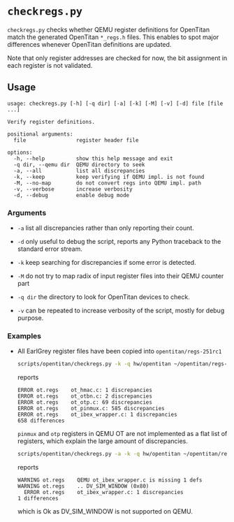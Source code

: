 # `checkregs.py`

`checkregs.py` checks whether QEMU register definitions for OpenTitan match the generated OpenTitan
`*_regs.h` files. This enables to spot major differences whenever OpenTitan definitions are updated.

Note that only register addresses are checked for now, the bit assignment in each register is not
validated.

## Usage

````text
usage: checkregs.py [-h] [-q dir] [-a] [-k] [-M] [-v] [-d] file [file ...]

Verify register definitions.

positional arguments:
  file                register header file

options:
  -h, --help          show this help message and exit
  -q dir, --qemu dir  QEMU directory to seek
  -a, --all           list all discrepancies
  -k, --keep          keep verifying if QEMU impl. is not found
  -M, --no-map        do not convert regs into QEMU impl. path
  -v, --verbose       increase verbosity
  -d, --debug         enable debug mode
````

### Arguments

* `-a` list all discrepancies rather than only reporting their count.

* `-d` only useful to debug the script, reports any Python traceback to the standard error stream.

* `-k` keep searching for discrepancies if some error is detected.

* `-M` do not try to map radix of input register files into their QEMU counter part

* `-q dir` the directory to look for OpenTitan devices to check.

* `-v` can be repeated to increase verbosity of the script, mostly for debug purpose.

### Examples

* All EarlGrey register files have been copied into `opentitan/regs-251rc1`

  ````sh
  scripts/opentitan/checkregs.py -k -q hw/opentitan ~/opentitan/regs-251rc1/*.h
  ````
  reports
  ````
  ERROR ot.regs    ot_hmac.c: 1 discrepancies
  ERROR ot.regs    ot_otbn.c: 2 discrepancies
  ERROR ot.regs    ot_otp.c: 69 discrepancies
  ERROR ot.regs    ot_pinmux.c: 585 discrepancies
  ERROR ot.regs    ot_ibex_wrapper.c: 1 discrepancies
  658 differences
  ````
  `pinmux` and `otp` registers in QEMU OT are not implemented as a flat list of registers, which
  explain the large amount of discrepancies.

  ````sh
  scripts/opentitan/checkregs.py -a -k -q hw/opentitan ~/opentitan/regs-251rc1/rv_core_ibex_regs.h -v
  ````
  reports
  ````
  WARNING ot.regs    QEMU ot_ibex_wrapper.c is missing 1 defs
  WARNING ot.regs    .. DV_SIM_WINDOW (0x80)
    ERROR ot.regs    ot_ibex_wrapper.c: 1 discrepancies
  1 differences
  ````
  which is Ok as DV_SIM_WINDOW is not supported on QEMU.
